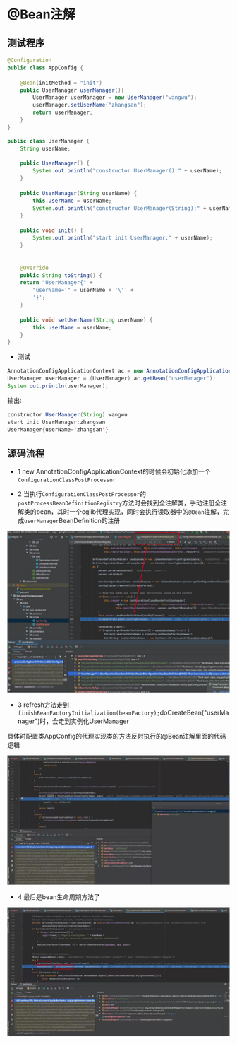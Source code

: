 # @Bean注解

## 测试程序

```java
@Configuration
public class AppConfig {

    @Bean(initMethod = "init")
    public UserManager userManager(){
        UserManager userManager = new UserManager("wangwu");
        userManager.setUserName("zhangsan");
        return userManager;
    }
}
```

```java
public class UserManager {
    String userName;

    public UserManager() {
        System.out.println("constructor UserManager():" + userName);
    }

    public UserManager(String userName) {
        this.userName = userName;
        System.out.println("constructor UserManager(String):" + userName);
    }

    public void init() {
        System.out.println("start init UserManager:" + userName);
    }


    @Override
    public String toString() {
    return "UserManager{" +
        "userName='" + userName + '\'' +
        '}';
    }

    public void setUserName(String userName) {
        this.userName = userName;
    }
}
```

* 测试

```java
AnnotationConfigApplicationContext ac = new AnnotationConfigApplicationContext(AppConfig.class);
UserManager userManager = (UserManager) ac.getBean("userManager");
System.out.println(userManager);
```

输出:

```java
constructor UserManager(String):wangwu
start init UserManager:zhangsan
UserManager{userName='zhangsan'}
```

## 源码流程

* 1 new AnnotationConfigApplicationContext的时候会初始化添加一个`ConfigurationClassPostProcessor`

* 2 当执行`ConfigurationClassPostProcessor`的`postProcessBeanDefinitionRegistry`方法时会找到全注解类，手动注册全注解类的bean，其时一个cglib代理实现，同时会执行读取器中的`@Bean`注解，完成`userManager`BeanDefinition的注册

![](../../imgs/bean_a1.jpeg)

* 3 refresh方法走到`finishBeanFactoryInitialization(beanFactory);`doCreateBean("userManager")时，会走到实例化UserManager

具体时配置类AppConfig的代理实现类的方法反射执行的@Bean注解里面的代码逻辑

![](../../imgs/bean_a2.jpeg)

* 4 最后是bean生命周期方法了

![](../../imgs/bean_a3.jpeg)
